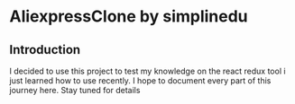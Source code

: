 # AliexpressClone by simplinedu
## Introduction
I decided to use this project to test my knowledge on the react redux tool i just learned how to use recently. I hope to document every part of this journey here. Stay tuned for details 
